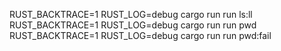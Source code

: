RUST_BACKTRACE=1 RUST_LOG=debug cargo run run ls:ll
RUST_BACKTRACE=1 RUST_LOG=debug cargo run run pwd
RUST_BACKTRACE=1 RUST_LOG=debug cargo run run pwd:fail